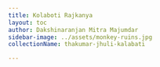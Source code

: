 ```yaml
---
title: Kolaboti Rajkanya
layout: toc
author: Dakshinaranjan Mitra Majumdar
sidebar-image: ../assets/monkey-ruins.jpg
collectionName: thakumar-jhuli-kalabati

---
```

